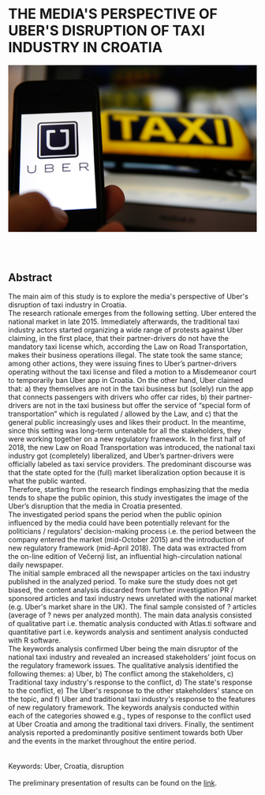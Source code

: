 
<br>
<br>


# THE MEDIA'S PERSPECTIVE OF UBER'S DISRUPTION OF TAXI INDUSTRY IN CROATIA


<p align="center">
  <img src="./Foto/Foto1.jpg" width="750" title="hover text">
</p>


<br>
<br>

## Abstract

The main aim of this study is to explore the media's perspective of Uber's disruption of taxi industry in Croatia. 
<br>
The research rationale emerges from the following setting. Uber entered the national market in late 2015. Immediately afterwards, the traditional taxi industry actors started organizing a wide range of protests against Uber claiming, in the first place, that their partner-drivers do not have the mandatory taxi license which, according the Law on Road Transportation, makes their business operations illegal. The state took the same stance; among other actions, they were issuing fines to Uber’s partner-drivers operating without the taxi license and filed a motion to a Misdemeanor court to temporarily ban Uber app in Croatia. On the other hand, Uber claimed that: a) they themselves are not in the taxi business but (solely) run the app that connects passengers with drivers who offer car rides, b) their partner-drivers are not in the taxi business but offer the service of “special form of transportation” which is regulated / allowed by the Law, and c) that the general public increasingly uses and likes their product. In the meantime, since this setting was long-term untenable for all the stakeholders, they were working together on a new regulatory framework. In the first half of 2018, the new Law on Road Transportation was introduced, the national taxi industry got (completely) liberalized, and Uber’s partner-drivers were officially labeled as taxi service providers. The predominant discourse was that the state opted for the (full) market liberalization option because it is what the public wanted. 
<br>
Therefore, starting from the research findings emphasizing that the media tends to shape the public opinion, this study investigates the image of the Uber’s disruption that the media in Croatia presented. 
<br>
The investigated period spans the period when the public opinion influenced by the media could have been potentially relevant for the politicians / regulators’ decision-making process i.e. the period between the company entered the market (mid-October 2015) and the introduction of new regulatory framework (mid-April 2018). The data was extracted from the on-line edition of Večernji list, an influential high-circulation national daily newspaper. <br>
The initial sample embraced all the newspaper articles on the taxi industry published in the analyzed period. To make sure the study does not get biased, the content analysis discarded from further investigation PR / sponsored articles and taxi industry news unrelated with the national market (e.g. Uber's market share in the UK). The final sample consisted of ? articles (average of ? news per analyzed month).
The main data analysis consisted of qualitative part i.e. thematic analysis conducted with Atlas.ti software and quantitative part i.e. keywords analysis and sentiment analysis conducted with R software.
<br>
The keywords analysis confirmed Uber being the main disruptor of the national taxi industry and revealed an increased stakeholders' joint focus on the regulatory framework issues. The qualitative analysis identified the following themes: a) Uber, b) The conflict among the stakeholders, c) Traditional taxy industry's response to the conflict, d) The state's response to the conflict, e) The Uber's response to the other stakeholders' stance on the topic, and f) Uber and traditional taxi industry's response to the features of new regulatory framework. The keywords analysis conducted within each of the categories showed e.g., types of response to the conflict used at Uber Croatia and among the traditional taxi drivers. Finally, the sentiment analysis reported a predominantly positive sentiment towards both Uber and the events in the market throughout the entire period.  
<br>
<br>
Keywords: Uber, Croatia, disruption
<br>
<br>
The preliminary presentation of results can be found on the [link]().
